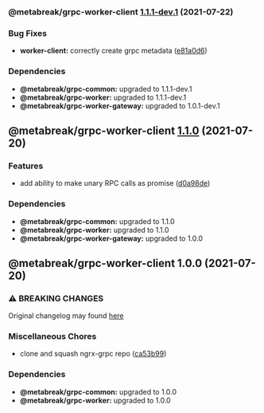 ### @metabreak/grpc-worker-client [1.1.1-dev.1](https://github.com/metabreak/grpc-lib/compare/@metabreak/grpc-worker-client@1.1.0...@metabreak/grpc-worker-client@1.1.1-dev.1) (2021-07-22)


### Bug Fixes

* **worker-client:** correctly create grpc metadata ([e81a0d6](https://github.com/metabreak/grpc-lib/commit/e81a0d69c423bf16f55434a9a166c0329da31177))



### Dependencies

* **@metabreak/grpc-common:** upgraded to 1.1.1-dev.1
* **@metabreak/grpc-worker:** upgraded to 1.1.1-dev.1
* **@metabreak/grpc-worker-gateway:** upgraded to 1.0.1-dev.1

## @metabreak/grpc-worker-client [1.1.0](https://github.com/metabreak/grpc-lib/compare/@metabreak/grpc-worker-client@1.0.0...@metabreak/grpc-worker-client@1.1.0) (2021-07-20)

### Features

- add ability to make unary RPC calls as promise ([d0a98de](https://github.com/metabreak/grpc-lib/commit/d0a98de22376fef37071f875a657979dcef7ffc9))

### Dependencies

- **@metabreak/grpc-common:** upgraded to 1.1.0
- **@metabreak/grpc-worker:** upgraded to 1.1.0
- **@metabreak/grpc-worker-gateway:** upgraded to 1.0.0

## @metabreak/grpc-worker-client 1.0.0 (2021-07-20)

### ⚠ BREAKING CHANGES

Original changelog may found [here](https://github.com/ngx-grpc/ngx-grpc/blob/e95366c6f55eb12d721452c394a32298cbc9e32d/CHANGELOG.md)

### Miscellaneous Chores

- clone and squash ngrx-grpc repo ([ca53b99](https://github.com/metabreak/grpc-lib/commit/ca53b99e8311c8f84ed09f2f2f304693aea371ad))

### Dependencies

- **@metabreak/grpc-common:** upgraded to 1.0.0
- **@metabreak/grpc-worker:** upgraded to 1.0.0
